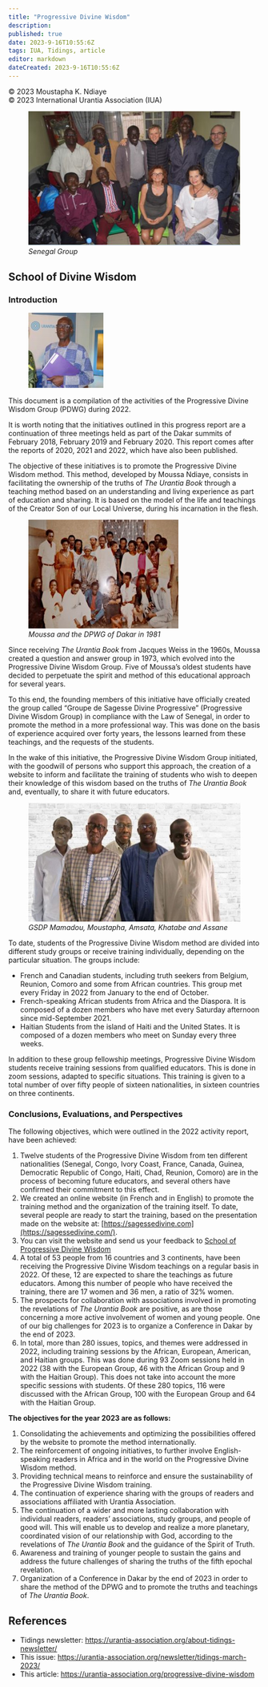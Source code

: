 ```yaml
---
title: "Progressive Divine Wisdom"
description: 
published: true
date: 2023-9-16T10:55:6Z
tags: IUA, Tidings, article
editor: markdown
dateCreated: 2023-9-16T10:55:6Z
---
```


<p class="v-card v-sheet theme--light gray lighten-3 px-2">© 2023 Moustapha K. Ndiaye<br>© 2023 International Urantia Association (IUA)</p>

<figure id="Figure_1" class="image urantiapedia">
<img src="../../../image/article/IUA_Tidings/Senegal3.jpg">
<figcaption><em>Senegal Group</em></figcaption>
</figure>

## School of Divine Wisdom

### Introduction

<figure id="Figure_2" class="image urantiapedia image-style-align-left">
<img src="../../../image/article/IUA_Tidings/Moustapha-Ndiaye-150x150.jpg">
</figure>

This document is a compilation of the activities of the Progressive Divine Wisdom Group (PDWG) during 2022.

It is worth noting that the initiatives outlined in this progress report are a continuation of three meetings held as part of the Dakar summits of February 2018, February 2019 and February 2020. This report comes after the reports of 2020, 2021 and 2022, which have also been published.

The objective of these initiatives is to promote the Progressive Divine Wisdom method. This method, developed by Moussa Ndiaye, consists in facilitating the ownership of the truths of _The Urantia Book_ through a teaching method based on an understanding and living experience as part of education and sharing. It is based on the model of the life and teachings of the Creator Son of our Local Universe, during his incarnation in the flesh.

<figure id="Figure_3" class="image urantiapedia image-style-align-left">
<img src="../../../image/article/IUA_Tidings/Moustapha1b-300x217.jpg">
<figcaption><em>Moussa and the DPWG of Dakar in 1981</em></figcaption>
</figure>

Since receiving _The Urantia Book_ from Jacques Weiss in the 1960s, Moussa created a question and answer group in 1973, which evolved into the Progressive Divine Wisdom Group. Five of Moussa’s oldest students have decided to perpetuate the spirit and method of this educational approach for several years.

To this end, the founding members of this initiative have officially created the group called “Groupe de Sagesse Divine Progressive” (Progressive Divine Wisdom Group) in compliance with the Law of Senegal, in order to promote the method in a more professional way. This was done on the basis of experience acquired over forty years, the lessons learned from these teachings, and the requests of the students.

In the wake of this initiative, the Progressive Divine Wisdom Group initiated, with the goodwill of persons who support this approach, the creation of a website to inform and facilitate the training of students who wish to deepen their knowledge of this wisdom based on the truths of _The Urantia Book_ and, eventually, to share it with future educators.

<figure id="Figure_4" class="image urantiapedia">
<img src="../../../image/article/IUA_Tidings/Moustapha2-e1677693334472-706x395.jpg">
<figcaption><em>GSDP Mamadou, Moustapha, Amsata, Khatabe and Assane</em></figcaption>
</figure>

To date, students of the Progressive Divine Wisdom method are divided into different study groups or receive training individually, depending on the particular situation. The groups include:

- French and Canadian students, including truth seekers from Belgium, Reunion, Comoro and some from African countries. This group met every Friday in 2022 from January to the end of October.
- French-speaking African students from Africa and the Diaspora. It is composed of a dozen members who have met every Saturday afternoon since mid-September 2021.
- Haitian Students from the island of Haiti and the United States. It is composed of a dozen members who meet on Sunday every three weeks.

In addition to these group fellowship meetings, Progressive Divine Wisdom students receive training sessions from qualified educators. This is done in zoom sessions, adapted to specific situations. This training is given to a total number of over fifty people of sixteen nationalities, in sixteen countries on three continents.
<br style="clear:both;"/>

### Conclusions, Evaluations, and Perspectives

The following objectives, which were outlined in the 2022 activity report, have been achieved:

1. Twelve students of the Progressive Divine Wisdom from ten different nationalities (Senegal, Congo, Ivory Coast, France, Canada, Guinea, Democratic Republic of Congo, Haiti, Chad, Reunion, Comoro) are in the process of becoming future educators, and several others have confirmed their commitment to this effect.
2. We created an online website (in French and in English) to promote the training method and the organization of the training itself. To date, several people are ready to start the training, based on the presentation made on the website at: [https://sagessedivine.com](https://sagessedivine.com/).
3. You can visit the website and send us your feedback to [School of Progressive Divine Wisdom](mailto:Gsdp@sagessedivine.com)
4. A total of 53 people from 16 countries and 3 continents, have been receiving the Progressive Divine Wisdom teachings on a regular basis in 2022. Of these, 12 are expected to share the teachings as future educators. Among this number of people who have received the training, there are 17 women and 36 men, a ratio of 32% women.
5. The prospects for collaboration with associations involved in promoting the revelations of _The Urantia Book_ are positive, as are those concerning a more active involvement of women and young people. One of our big challenges for 2023 is to organize a Conference in Dakar by the end of 2023.
6. In total, more than 280 issues, topics, and themes were addressed in 2022, including training sessions by the African, European, American, and Haitian groups. This was done during 93 Zoom sessions held in 2022 (38 with the European Group, 46 with the African Group and 9 with the Haitian Group). This does not take into account the more specific sessions with students. Of these 280 topics, 116 were discussed with the African Group, 100 with the European Group and 64 with the Haitian Group.

**The objectives for the year 2023 are as follows:**

1. Consolidating the achievements and optimizing the possibilities offered by the website to promote the method internationally.
2. The reinforcement of ongoing initiatives, to further involve English-speaking readers in Africa and in the world on the Progressive Divine Wisdom method.
3. Providing technical means to reinforce and ensure the sustainability of the Progressive Divine Wisdom training.
4. The continuation of experience sharing with the groups of readers and associations affiliated with Urantia Association.
5. The continuation of a wider and more lasting collaboration with individual readers, readers’ associations, study groups, and people of good will. This will enable us to develop and realize a more planetary, coordinated vision of our relationship with God, according to the revelations of _The Urantia Book_ and the guidance of the Spirit of Truth.
6. Awareness and training of younger people to sustain the gains and address the future challenges of sharing the truths of the fifth epochal revelation.
7. Organization of a Conference in Dakar by the end of 2023 in order to share the method of the DPWG and to promote the truths and teachings of _The Urantia Book_.



## References

- Tidings newsletter: https://urantia-association.org/about-tidings-newsletter/
- This issue: https://urantia-association.org/newsletter/tidings-march-2023/
- This article: https://urantia-association.org/progressive-divine-wisdom